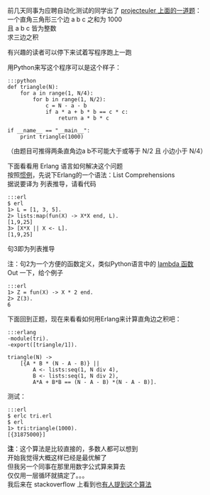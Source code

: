 前几天同事为应聘自动化测试的同学出了 <a href="http://projecteuler.net/index.php?section=problems&id=9">projecteuler 上面的一道题</a>：  
一个直角三角形三个边 a b c 之和为 1000  
且 a b c 皆为整数  
求三边之积  

有兴趣的读者可以停下来试着写程序跑上一跑

用Python来写这个程序可以是这个样子：

    :::python
    def triangle(N):
        for a in range(1, N/4):
            for b in range(1, N/2):
                c = N - a - b
                if a * a + b * b == c * c:
                    return a * b * c

    if __name__ == "__main__":
        print triangle(1000)


（由题目可推得两条直角边a b不可能大于或等于 N/2 且 小边小于 N/4）

下面看看用 Erlang 语言如何解决这个问题  
按照<a href="/36/">惯例</a>，先说下Erlang的一个语法：List Comprehensions  
据说要译为 列表推导，请看代码  

    :::erl
    $ erl
    1> L = [1, 3, 5].
    2> lists:map(fun(X) -> X*X end, L).
    [1,9,25]
    3> [X*X || X <- L].
    [1,9,25]


句3即为列表推导

注：句2为一个方便的函数定义，类似Python语言中的 <a href="http://diveintopython.org/power_of_introspection/lambda_functions.html">lambda 函数</a>  
Out 一下，给个例子  

    :::erl
    1> Z = fun(X) -> X * 2 end.
    2> Z(3).
    6


下面回到正题，现在来看看如何用Erlang来计算直角边之积吧：

    :::erlang
    -module(tri).
    -export([triangle/1]).

    triangle(N) ->
        [{A * B * (N - A - B)} ||
            A <- lists:seq(1, N div 4),
            B <- lists:seq(1, N div 2),
            A*A + B*B == (N - A - B) *(N - A - B)].


测试：

    :::erl
    $ erlc tri.erl
    $ erl
    1> tri:triangle(1000).
    [{31875000}]


<b>注</b>：这个算法是比较直接的，多数人都可以想到  
开始我觉得大概这样已经是最优解了  
但我另一个同事在那里用数字公式算来算去  
仅仅用一层循环就搞定了。。。  
我后来在 stackoverflow 上看到也<a href="http://stackoverflow.com/questions/2817848/find-pythagorean-triplet-for-which-a-b-c-1000#3436152">有人提到这个算法</a>  
